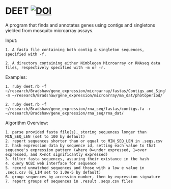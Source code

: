 DEET 
[![DOI](https://zenodo.org/badge/19044/joshuaburkhart/DEET.svg)](https://zenodo.org/badge/latestdoi/19044/joshuaburkhart/DEET)
====

A program that finds and annotates genes using contigs and singletons yielded from mosquito microarray assays.

Input:

    1. A fasta file containing both contig & singleton sequences, specified with -f.

    2. A directory containing either Nimblegen Microarray or RNAseq data files, respectively specified with -m or -r.

Examples:

    1. ruby deet.rb -f ~/research/Bradshaw/gene_expression/microarray/fastas/Contigs_and_Singletons.simple.fasta -m ~/research/Bradshaw/gene_expression/microarray/ma_dat/photoperiod/

    2. ruby deet.rb -f ~/research/Bradshaw/gene_expression/rna_seq/fastas/contigs.fa -r ~/research/Bradshaw/gene_expression/rna_seq/rna_dat/

Algorithm Overview:

    1. parse provided fasta file(s), storing sequences longer than MIN_SEQ_LEN (set to 100 by default)
    2. report sequences shorter than or equal to MIN_SEQ_LEN in .seqs.csv
    2. hash expression data by sequence id, setting each value to that sequence's expression pattern (where 0=under expressed, 1=over expressed, and X=not significantly expressed)
    3. filter fasta sequences, assuring their existance in the hash
    4. query NCBI web interface for sequence
    5. record unmatched sequences and those with a low e value in .seqs.csv (E_LIM set to 1.0e-5 by default)
    6. group sequences by accession number, then by expression signature
    7. report groups of sequences in .result .seqs.csv files

